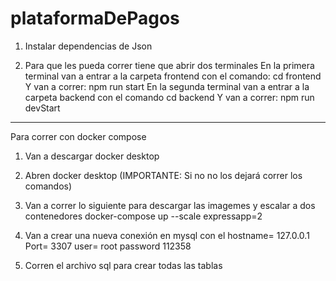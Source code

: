 # plataformaDePagos

1. Instalar dependencias de Json 

2. Para que les pueda correr tiene que abrir dos terminales
En la primera terminal van a entrar a la carpeta frontend con el comando:
cd frontend
Y van a correr:
npm run start
En la segunda terminal van a entrar a la carpeta backend con el comando
cd backend
Y van a correr:
npm run devStart

--------------------------------
Para correr con docker compose

1. Van a descargar docker desktop

2. Abren docker desktop (IMPORTANTE: Si no no los dejará correr los comandos)

3. Van a correr lo siguiente para descargar las imagemes y escalar a dos contenedores
docker-compose up --scale expressapp=2

4. Van a crear una nueva conexión en mysql con el 
hostname= 127.0.0.1
Port= 3307
user= root
password 112358

5. Corren el archivo sql para crear todas las tablas